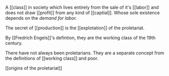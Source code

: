 A [[class]] in society which lives entirely from the sale of it's [[labor]] and does not draw [[profit]] from any kind of [[captial]]. Whose sole existence depends on the *demand for labor.*

The secret of [[production]] is the [[explotation]] of the proletariat.

By [[Fredrich Engels]]'s defintion, they are the working class of the 19th century.

There have not always been proletarians. They are a separate concept from the definitions of [[working class]] and poor. 

[[origins of the proletariat]]
